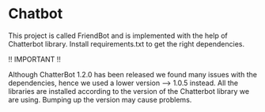 # Chatbot

This project is called FriendBot and is implemented with the help of Chatterbot library. Install requirements.txt to get the right dependencies.

!! IMPORTANT !!

Although ChatterBot 1.2.0 has been released we found many issues with the dependencies, hence we used a lower version --> 1.0.5 instead. All the libraries are installed according to the version of the Chatterbot library we are using. Bumping up the version may cause problems. 
